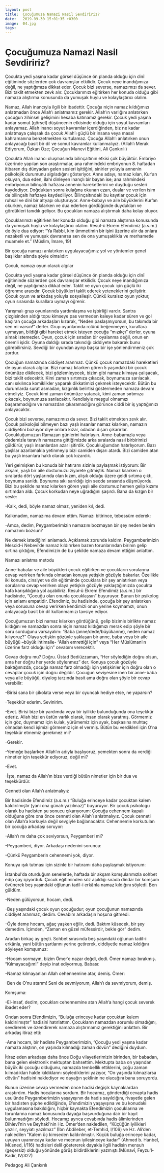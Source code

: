 ```yaml
---
layout: post
title:  Çocuğumuza Namazi Nasil Sevdiririz?
date:   2019-09-30 15:01:35 +0300
image:  04.jpg
tags:   
---
```


# Çocuğumuza Namazi Nasil Sevdiririz?

Çocukta yedi yaşına kadar görsel düşünce ön planda olduğu için dinî eğitiminde sözlerden çok davranışlar etkilidir. Çocuk neye inandığımıza değil, ne yaptığımıza dikkat eder. Çocuk bizi severse, namazımızı da sever. Bizi taklit etmekten zevk alır. Çocuklarımızı eğitirken her konuda olduğu gibi namaza alıştırma konusunda da yumuşak huylu ve kolaylaştırıcı olalım.

Namaz, Allah inancıyla ilgili bir ibadettir. Çocuğa niçin namaz kıldığımızı anlatmadan önce Allah’ı anlatmamız gerekir. Allah’ın varlığını anlatırken çocuğun zihinsel gelişimini hesaba katmamız gerekir. Çocuk yedi yaşına kadar somut (görsel) düşüncenin etkisinde olduğu için soyut kavramları anlayamaz. Allah inancı soyut kavramlar içerdiğinden, biz ne kadar anlatmaya çalışsak da çocuk Allah’ı güçlü bir insana veya masal kahramanına benzetmekten kurtulamaz. Çocuğa Allah’ı anlatırken onun anlayacağı basit bir dil ve somut kavramlar kullanmalıyız. (Allah’ı Merak Ediyorum, Özkan Öze; Çocuğun Manevi Eğitimi, Ali Çankırılı)

Çocukta Allah inancı oluşmasında bilinçaltının etkisi çok büyüktür. Embriyo üzerinde yapılan son araştırmalar, ana rahmindeki embriyonun 8. haftadan itibaren dış dünyadan gelen sesleri işittiğini, sinirler yoluyla annenin psikolojik durumunu algıladığını gösteriyor. Anne adayı, namaz kılan, Kur’an okuyan, dua eden, ilahi dinleyen inançlı bir bayan ise; ana rahmindeki embriyonun bilinçaltı hafızası annenin hareketlerini ve duyduğu sesleri kaydediyor. Doğduktan sonra kulağına okunan ezan, dualar ve verilen isim de bilinçaltı hafızaya kaydediliyor. Bilinçaltındaki bu kayıtlar çocuk için ruhsal ve dinî bir altyapı oluşturuyor. Anne-babayı ve aile büyüklerini Kur’an okurken, namaz kılarken ve dua ederken gördüğünde duydukları ve gördükleri tanıdık geliyor. Bu çocukları namaza alıştırmak daha kolay oluyor.

Çocuklarımızı eğitirken her konuda olduğu gibi namaza alıştırma konusunda da yumuşak huylu ve kolaylaştırıcı olalım. Resul-ü Ekrem Efendimiz (a.s.m.) de öyle dua ediyor: “Ya Rabbi, kim ümmetimin bir işini üzerine alır da onlara nezaketli ve yumuşak davranırsa sen de ona yumuşaklıkla ve merhametle muamele et.” (Müslim, İmare, 19)

Bir çocuğa namazı anlatırken uygulayacağımız yol ve yöntemler genel başlıklar altında şöyle olmalıdır:

Çocuk, namazı oyun olarak algılar

Çocukta yedi yaşına kadar görsel düşünce ön planda olduğu için dinî eğitiminde sözlerden çok davranışlar etkilidir. Çocuk neye inandığımıza değil, ne yaptığımıza dikkat eder. Taklit ve oyun çocuk için güçlü iki öğrenme aracıdır. Çocuk büyükleri taklit ederek yeteneklerini geliştirir. Çocuk oyun ve arkadaş yoluyla sosyalleşir. Çünkü kuralsız oyun yoktur, oyun sırasında kurallara uymayı öğrenir.

Yarışmalı grup oyunlarında yardımlaşma ve işbirliği vardır. Santra çizgisinden aldığı topu kimseye pas vermeden kaleye kadar süren ve gol kaçıran çocuğa arkadaşları kızarak, “Neden paslaşmıyorsun, bu takımda bir sen mi varsın!” derler. Grup oyunlarında rolünü beğenmeyen, kurallara uymayan, bildiği gibi hareket etmek isteyen çocuğa “mızıkçı” derler, oyuna almak istemezler. Oyun, çocuk için sıradan bir oyalanma değil, onun en önemli işidir. Oyuna daldığı sırada takındığı ciddiyete bakarak bunu görebilirsiniz. Sevdiği bir oyundan ayırıp başka bir işe yönlendirmeniz çok zordur.

Çocuğun namazında ciddiyet aranmaz. Çünkü çocuk namazdaki hareketleri de oyun olarak algılar. Bizi namaz kılarken gören 5 yaşındaki bir çocuk önümüze dikilecek, bizi gözlemleyecek, bizim gibi namaz kılmaya çalışacak, bizi taklit edecektir. Kimi zaman sırtımıza çıkacak, boynumuza sarılacak, canı sıkılınca komiklikler yaparak dikkatimizi çekmek isteyecektir. Bütün bu durumlarda surat asmadan, kızgınlık belirtisi göstermeden namaza devam etmeliyiz. Çocuk kimi zaman önümüze yatacak, kimi zaman sırtımıza çıkacak, boynumuza sarılacaktır. Kendisiyle meşgul olmamızı başaramadığını ve namazdan çıkaramadığını görünce ciddi bir iş yaptığımızı anlayacaktır.

Çocuk bizi severse, namazımızı da sever. Bizi taklit etmekten zevk alır. Çocuk psikolojisi bilmeyen bazı yaşlı insanlar namaz kılarken, namazın ciddiyetini bozuyor diye onlara kızar, odadan dışarı çıkarırlar. Çocukluğumuzun Ramazan günlerini hatırlayın. Anne-babamızla veya dedemizle teravih namazına gittiğimizde arka sıralarda nasıl birbirimizi güldürür, yaşlı insanlardan azar işitirdik. Çocukluğumdan hatırlıyorum. Bazı yaşlılar azarlamakla yetinmeyip bizi camiden dışarı atardı. Bizi camiden atan bu yaşlı insanlara haklı olarak çok kızardık.

Yeri gelmişken bu konuda bir hatıramı sizinle paylaşmak istiyorum: Bir akşam, yaşlı bir aile dostumuzu ziyarete gitmiştik. Namaz kılarken o sıralarda dört yaşlarında olan kızım, alışık olduğu üzere geldi sırtıma çıktı, boynuma sarıldı. Boynuma sıkı sarıldığı için secde sırasında düşmüyordu. Bizi bu şekilde namaz kılarken gören yaşlı aile dostumuz hemen gelip kızımı sırtımdan aldı. Çocuk korkudan neye uğradığını şaşırdı. Bana da kızgın bir sesle:

-Kalk, dedi, böyle namaz olmaz, yeniden kıl, dedi.

Kalkmadım, namazıma devam ettim. Namazı bitirince, tebessüm ederek:

-Amca, dedim, Peygamberimizin namazını bozmayan bir şey neden benim namazımı bozsun?

Ne demek istediğimi anlamadı. Açıklamak zorunda kaldım. Peygamberimizin Mescid-i Nebevî’de namaz kıldırırken bazen torunlarından birinin gelip sırtına çıktığını, Efendimizin de bu şekilde namaza devam ettiğini anlattım.

Namazı anlatma metodu

Anne-babalar ve aile büyükleri çocuk eğitirken ve çocukların sorularına cevap verirken farkında olmadan konuya yetişkin gözüyle bakarlar. Özellikle iki konuda, cinsiyet ve din eğitiminde çocuklara bir şey anlatırken veya sorularına cevap verirken olaya yetişkin gözüyle yaklaştığımızda çocukta kafa karışıklığına yol açabiliriz. Resul-ü Ekrem Efendimiz (a.s.m.) bir hadisinde, “Çocuğu olan onunla çocuklaşsın” buyuruyor. Bunun bir psikolog için anlamı empatidir. Efendimiz, bu hadisinde, çocuğa bir şey anlatırken veya sorusuna cevap verirken kendimizi onun yerine koymamızı, onun anlayacağı basit bir dil kullanmamızı tavsiye ediyor.

Çocuğumuzun bizi namaz kılarken gördüğünü, gelip bizimle birlikte namaz kıldığını ve namazdan sonra niçin namaz kıldığımızı merak edip şöyle bir soru sorduğunu varsayalım: “Baba (anne/dede/büyükanne), neden namaz kılıyoruz?” Olaya yetişkin gözüyle yaklaşan bir anne, baba veya bir aile büyüğü –büyük ihtimalle- “Allah emrettiği için” veya “Her Müslüman’ın üzerine farz olduğu için” cevabını verecektir.

Cevap doğru mu? Doğru. Üstad Bediüzzaman, “Her söylediğin doğru olsun, ama her doğru her yerde söylenmez” der. Konuya çocuk gözüyle baktığımızda, çocuğa namaz farz olmadığı için yetişkinler için doğru olan o cevaplar çocuk için doğru değildir. Çocuğun seviyesine inen bir anne-baba veya aile büyüğü, diyalog tarzında basit ama doğru olan şöyle bir cevap verebilir:

-Birisi sana bir çikolata verse veya bir oyuncak hediye etse, ne yaparsın?

-Teşekkür ederim. Sevinirim.

-Evet. Birisi bize bir yardımda veya bir iyilikte bulunduğunda ona teşekkür ederiz. Allah bizi en üstün varlık olarak, insan olarak yaratmış. Görmemiz için göz, duymamız için kulak, yürümemiz için ayak, başkasına muhtaç olmadan kendi işimizi görmemiz için el vermiş. Bütün bu verdikleri için O’na teşekkür etmemiz gerekmez mi?

-Gerekir.

-Yemeğe başlarken Allah’ın adıyla başlıyoruz, yemekten sonra da verdiği nimetler için teşekkür ediyoruz, değil mi?

-Evet.

-İşte, namaz da Allah’ın bize verdiği bütün nimetler için bir dua ve teşekkürdür.

Cenneti olan Allah’ı anlatmalıyız

Bir hadisinde Efendimiz (a.s.m.) “Buluğa erinceye kadar çocuktan kalem kaldırılmıştır (yani ona günah yazılmaz)” buyuruyor. Bir çocuk psikologu olarak bu hadisten şu sonucu çıkarıyorum: Çocuğa cehennem kapalı olduğuna göre ona önce cenneti olan Allah’ı anlatmalıyız. Çocuk cenneti olan Allah’a korkuyla değil sevgiyle bağlanacaktır. Cehennemle korkutulan bir çocuğa arkadaşı soruyor:

-Allah’ı mı daha çok seviyorsun, Peygamberi mi?

-Peygamberi, diyor. Arkadaşı nedenini sorunca:

-Çünkü Peygamberin cehennemi yok, diyor.

Konuya ışık tutması için sizinle bir hatıramı daha paylaşmak istiyorum:

İstanbul’da oturduğum senelerde, haftada bir akşam komşularımızla sohbet edip çay içiyorduk. Çocuk eğitiminden söz açıldığı sırada dindar bir komşum övünerek beş yaşındaki oğlunun tadil-i erkânla namaz kıldığını söyledi. Ben güldüm.

-Neden gülüyorsun, hocam, dedi.

-Beş yaşındaki çocuk oyun çocuğudur; oyun çocuğunun namazında ciddiyet aranmaz, dedim. Cevabım arkadaşın hoşuna gitmedi:

-Öyle deme hocam, ağaç yaşken eğilir, dedi. Baktım küsecek, bir şey demedim. İçimden, “Zaman en güzel müfessirdir, bekle gör” dedim.

Aradan birkaç ay geçti. Sohbet sırasında beş yaşındaki oğlunun tadil-i erkânla, yani bütün şartlarını yerine getirerek, ciddiyetle namaz kıldığını söyleyen komşumuz:

-Hocam sormayın, bizim Ömer’e nazar değdi, dedi. Ömer namazı bırakmış. “Kılmayacağım!” deyip inat ediyormuş. Babası:

-Namaz kılmayanları Allah cehennemine atar, demiş. Ömer:

-Ben de O’nu atarım! Seni de sevmiyorum, Allah’ı da sevmiyorum, demiş.

Komşuma:

-El-insaf, dedim, çocukları cehennemine atan Allah’a hangi çocuk severek ibadet eder?

Ondan sonra Efendimizin, “Buluğa erinceye kadar çocuktan kalem kaldırılmıştır” hadisini hatırlattım. Çocukların namazdan sorumlu olmadığını, sevdirerek ve özendirerek namaza alıştırmamız gerektiğini anlattım. Bir arkadaş itiraz etti:

-Ama hocam, bir hadiste Peygamberimizin, ”Çocuğu yedi yaşına kadar namaza alıştırın, on yaşında kılmadığı zaman dövün” dediğini duydum.

İtiraz eden arkadaşa daha önce Doğu vilayetlerimizin birinden, bir babadan, bana gelen elektronik mektuptan bahsettim. Mektupta baba on yaşından büyük iki çocuğu olduğunu, namazda tembellik ettiklerini, çoğu zaman kılmadıkları halde kıldıklarını söylediklerini yazıyor, “On yaşında kılmazlarsa dövün” hadisini naklediyor ve dayağın şeklinin ne olacağını bana soruyordu.

Bunun üzerine cevap vermeden önce hadisi değişik kaynaklardan araştırdım. Hadis hocalarına sordum. Bir hocamız, gönderdiği cevapta hadis usulünde Peygamberimizin yaşayışının da hadis sayıldığını, rivayetle gelen bir hadisten şüphe edildiğinde, Efendimizin yaşayışına ve bu konudaki uygulamasına bakıldığını, hiçbir kaynakta Efendimizin çocuklarına ve torunlarına namaz konusunda dayağa başvurduğuna dair bir kayıt bulunmadığını söyledi. Hocamız ayrıca cevabında hadis âlimlerinden Dihlevî’nin ve Beyhakî’nin Hz. Ömer’den nakledilen, “Küçüğün iyilikleri yazılır, seyyiatı yazılmaz” (İbn Abdileber, et-Temhid, I/106) ve Hz. Ali’den nakledilen "Kalem üç kimseden kaldırılmıştır. Küçük buluğa erinceye kadar, uyuyan uyanıncaya kadar ve mecnun iyileşinceye kadar" (Ahmed b. Hanbel, Müsned, I/116) hadisleri delil göstererek dayakla ilgili hadisin mensuh (geçersiz) olduğu yönünde görüş bildirdiklerini yazmıştı.(Münavî, Feyzu'l-Kadir, IV/327)

Pedagog Ali Çankırılı